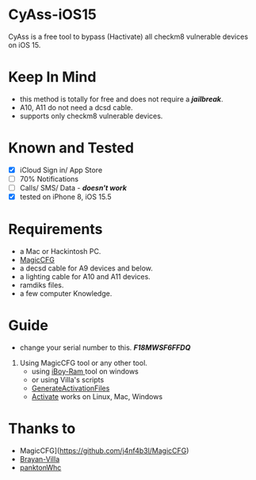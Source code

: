 # CyAss-iOS15
CyAss is a free tool to bypass (Hactivate) all checkm8 vulnerable devices on iOS 15.

# Keep In Mind 
- this method is totally for free and does not require a **_jailbreak_**.
- A10, A11 do not need a dcsd cable.
- supports only checkm8 vulnerable devices. 

# Known and Tested 
- [x] iCloud Sign in/ App Store 
- [ ] 70% Notifications
- [ ] Calls/ SMS/ Data - **_doesn't work_** 
- [x] tested on iPhone 8, iOS 15.5 

# Requirements 
- a Mac or Hackintosh PC.
- [MagicCFG](https://github.com/j4nf4b3l/MagicCFG/releases/download/v1.3/MagicCFG_v1.3_RELEASE.dmg)
- a decsd cable for A9 devices and below.
- a lighting cable for A10 and A11 devices.
- ramdiks files.
- a few computer Knowledge.

# Guide 
- change your serial number to this.
***F18MWSF6FFDQ***
1. Using MagicCFG tool or any other tool.
   - using [iBoy-Ram ](https://mega.nz/file/oUF2gJCQ#txZv5zyLzJupXqGUhxz_sziDm2SrmHFQNjWvmoBazdc) tool
   on windows
   - or using Villa's scripts
   - [GenerateActivationFiles](https://github.com/Brayan-Villa/iOS15-Bypass-Hello/blob/main/GenerateFiles.sh)
   - [Activate](https://github.com/Brayan-Villa/iOS15-Bypass-Hello/blob/main/Activate.sh) 
works on Linux, Mac, Windows
# Thanks to
- MagicCFG](https://github.com/j4nf4b3l/MagicCFG)
- [Brayan-Villa](https://github.com/Brayan-Villa)
- [panktonWhc](https://github.com/planktonwhc/iBoy-RAM)
